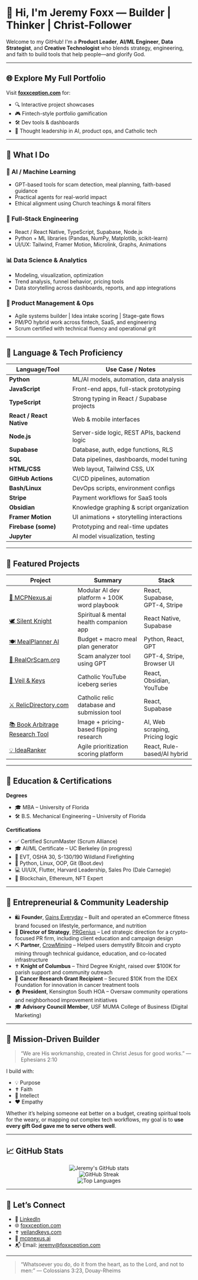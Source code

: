 # 👋 Hi, I'm Jeremy Foxx — Builder | Thinker | Christ-Follower

Welcome to my GitHub! I'm a **Product Leader**, **AI/ML Engineer**, **Data Strategist**, and **Creative Technologist** who blends strategy, engineering, and faith to build tools that help people—and glorify God.

---

## 🌐 Explore My Full Portfolio

Visit **[foxxception.com](https://www.foxxception.com)** for:
- 🔍 Interactive project showcases
- 🎮 Fintech-style portfolio gamification
- 🛠️ Dev tools & dashboards
- 📖 Thought leadership in AI, product ops, and Catholic tech

---

## 🧠 What I Do

### 🤖 AI / Machine Learning
- GPT-based tools for scam detection, meal planning, faith-based guidance
- Practical agents for real-world impact
- Ethical alignment using Church teachings & moral filters

### 🧰 Full-Stack Engineering
- React / React Native, TypeScript, Supabase, Node.js
- Python + ML libraries (Pandas, NumPy, Matplotlib, scikit-learn)
- UI/UX: Tailwind, Framer Motion, Microlink, Graphs, Animations

### 📊 Data Science & Analytics
- Modeling, visualization, optimization
- Trend analysis, funnel behavior, pricing tools
- Data storytelling across dashboards, reports, and app integrations

### 🚀 Product Management & Ops
- Agile systems builder | Idea intake scoring | Stage-gate flows
- PM/PO hybrid work across fintech, SaaS, and engineering
- Scrum certified with technical fluency and operational grit

---

## 🧪 Language & Tech Proficiency

| Language/Tool      | Use Case / Notes                                 |
|--------------------|--------------------------------------------------|
| **Python**         | ML/AI models, automation, data analysis          |
| **JavaScript**     | Front-end apps, full-stack prototyping           |
| **TypeScript**     | Strong typing in React / Supabase projects       |
| **React / React Native** | Web & mobile interfaces                    |
| **Node.js**        | Server-side logic, REST APIs, backend logic      |
| **Supabase**       | Database, auth, edge functions, RLS              |
| **SQL**            | Data pipelines, dashboards, model tuning         |
| **HTML/CSS**       | Web layout, Tailwind CSS, UX                     |
| **GitHub Actions** | CI/CD pipelines, automation                      |
| **Bash/Linux**     | DevOps scripts, environment configs              |
| **Stripe**         | Payment workflows for SaaS tools                 |
| **Obsidian**       | Knowledge graphing & script organization         |
| **Framer Motion**  | UI animations + storytelling interactions        |
| **Firebase (some)**| Prototyping and real-time updates                |
| **Jupyter**        | AI model visualization, testing                  |

---

## 🚀 Featured Projects

| Project | Summary | Stack |
|--------|---------|-------|
| [🧱 MCPNexus.ai](https://mcpnexus.ai) | Modular AI dev platform + 100K word playbook | React, Supabase, GPT-4, Stripe |
| [🕊️ Silent Knight](https://github.com/mobius29er/silent-knight) | Spiritual & mental health companion app | React Native, Supabase |
| [🍽️ MealPlanner AI](https://github.com/mobius29er/mealplanner-ai) | Budget + macro meal plan generator | Python, React, GPT |
| [🧬 RealOrScam.org](https://realorscam.org) | Scam analyzer tool using GPT | GPT-4, Stripe, Browser UI |
| [🧙 Veil & Keys](https://veilandkeys.com) | Catholic YouTube iceberg series | React, Obsidian, YouTube |
| [⚔️ RelicDirectory.com](https://relicdirectory.com) | Catholic relic database and submission tool | React, Supabase |
| [📚 Book Arbitrage Research Tool](https://www.foxxception.com) | Image + pricing-based flipping research | AI, Web scraping, Pricing logic |
| [💡 IdeaRanker](https://www.foxxception.com) | Agile prioritization scoring platform | React, Rule-based/AI hybrid |

---

## 📜 Education & Certifications

**Degrees**  
- 🎓 MBA – University of Florida  
- 🛠️ B.S. Mechanical Engineering – University of Florida  

**Certifications**  
- ✅ Certified ScrumMaster (Scrum Alliance)  
- 🎓 AI/ML Certificate – UC Berkeley (in progress)  
- 🔧 EVT, OSHA 30, S-130/190 Wildland Firefighting  
- 🧪 Python, Linux, OOP, Git (Boot.dev)  
- 💻 UI/UX, Flutter, Harvard Leadership, Sales Pro (Dale Carnegie)  
- 🔗 Blockchain, Ethereum, NFT Expert

---

## 💼 Entrepreneurial & Community Leadership

- 🛍️ **Founder**, [Gains Everyday](https://www.gainseveryday.com) – Built and operated an eCommerce fitness brand focused on lifestyle, performance, and nutrition
- 📣 **Director of Strategy**, [PRGenius](https://www.theprgenius.com) – Led strategic direction for a crypto-focused PR firm, including client education and campaign design
- ⛏️ **Partner**, [CrowMining](https://www.crowmining.com) – Helped users demystify Bitcoin and crypto mining through technical guidance, education, and co-located infrastructure
- ✝️ **Knight of Columbus** – Third Degree Knight, raised over $100K for parish support and community outreach
- 🧪 **Cancer Research Grant Recipient** – Secured $10K from the IDEX Foundation for innovation in cancer treatment tools
- 🏠 **President**, Kensington South HOA – Oversaw community operations and neighborhood improvement initiatives
- 🎓 **Advisory Council Member**, USF MUMA College of Business (Digital Marketing)

---

## 🧭 Mission-Driven Builder

> “We are His workmanship, created in Christ Jesus for good works.” — Ephesians 2:10

I build with:
- 💡 Purpose
- ✝️ Faith
- 🧠 Intellect
- ❤️ Empathy

Whether it’s helping someone eat better on a budget, creating spiritual tools for the weary, or mapping out complex tech workflows, my goal is to **use every gift God gave me to serve others well**.

---

## 📈 GitHub Stats

<p align="center">
  <img src="https://github-readme-stats.vercel.app/api?username=mobius29er&show_icons=true&theme=default&count_private=true&hide=prs&hide_title=false&line_height=24" alt="Jeremy's GitHub stats" />
  <br/>
  <img src="https://github-readme-streak-stats.herokuapp.com?user=mobius29er" alt="GitHub Streak"/>
  <br/>
  <img src="https://github-readme-stats.vercel.app/api/top-langs/?username=mobius29er&layout=compact&hide=html,css" alt="Top Languages" />
</p>

---

## 🤝 Let’s Connect

- 💼 [LinkedIn](https://www.linkedin.com/in/jeremyfoxx/)  
- 🌐 [foxxception.com](https://www.foxxception.com)  
- ✝️ [veilandkeys.com](https://veilandkeys.com)  
- 🧪 [mcpnexus.ai](https://www.mcpnexus.ai)  
- 📬 Email: [jeremy@foxxception.com](jeremy@foxxception.com)

---

> “Whatsoever you do, do it from the heart, as to the Lord, and not to men:”
— Colossians 3:23, Douay-Rheims
